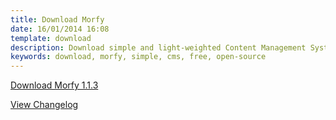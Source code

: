 ```yaml
---
title: Download Morfy
date: 16/01/2014 16:08
template: download
description: Download simple and light-weighted Content Management System written in PHP
keywords: download, morfy, simple, cms, free, open-source
---
```


<a href="https://github.com/morfy-cms/morfy/releases/download/v1.1.3/morfy-1.1.3.zip" class="btn btn-black btn-download-morfy no-margin">Download Morfy 1.1.3</a>  

[View Changelog](https://github.com/morfy-cms/morfy/blob/master/CHANGELOG.md)
